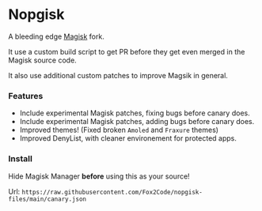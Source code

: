 # Nopgisk

A bleeding edge [Magisk](https://github.com/topjohnwu/Magisk) fork.

It use a custom build script to get PR before they get even merged in the Magisk source code.

It also use additional custom patches to improve Magsik in general.

### Features

- Include experimental Magisk patches, fixing bugs before canary does.
- Include experimental Magisk patches, adding bugs before canary does.
- Improved themes! (Fixed broken `Amoled` and `Fraxure` themes)
- Improved DenyList, with cleaner environement for protected apps.

### Install

Hide Magisk Manager **before** using this as your source!

Url: `https://raw.githubusercontent.com/Fox2Code/nopgisk-files/main/canary.json`

